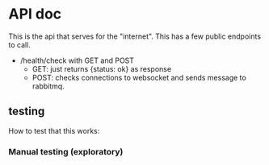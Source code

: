 
# API doc

This is the api that serves for the "internet". This has a few public endpoints to call.

 - /health/check with GET and POST
   - GET: just returns {status: ok} as response
   - POST: checks connections to websocket and sends message to rabbitmq.

## testing

How to test that this works:

### Manual testing (exploratory)

